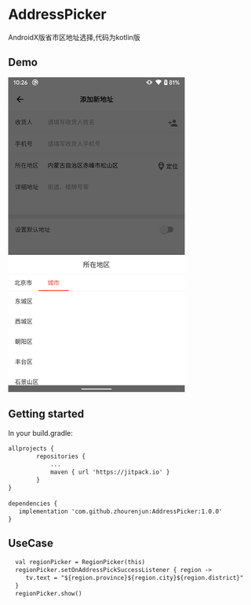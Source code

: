 # AddressPicker
AndroidX版省市区地址选择,代码为kotlin版

## Demo
![Demo](device-2019-12-19-102617.png)



## Getting started
In your build.gradle:

```
allprojects {
		repositories {
			...
			maven { url 'https://jitpack.io' }
		}
}

dependencies {
   implementation 'com.github.zhourenjun:AddressPicker:1.0.0'
}
```
## UseCase
```
  val regionPicker = RegionPicker(this)
  regionPicker.setOnAddressPickSuccessListener { region ->
     tv.text = "${region.province}${region.city}${region.district}"
  }
  regionPicker.show()
```

